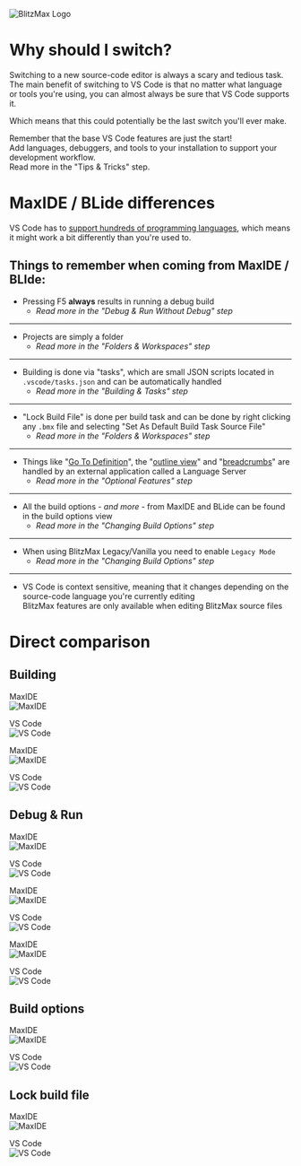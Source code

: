 ![BlitzMax Logo](../media/blitzmax_title.svg)

# Why should I switch?

Switching to a new source-code editor is always a scary and tedious task.\
The main benefit of switching to VS Code is that no matter what language or tools you're using, you can almost always be sure that VS Code supports it.

Which means that this could potentially be the last switch you'll ever make.

Remember that the base VS Code features are just the start!\
Add languages, debuggers, and tools to your installation to support your development workflow.\
Read more in the "Tips & Tricks" step.

# MaxIDE / BLide differences

VS Code has to [support hundreds of programming languages](https://code.visualstudio.com/docs/languages/overview), which means it might work a bit differently than you're used to.

Things to remember when coming from MaxIDE / BLIde:
---
* Pressing F5 **always** results in running a debug build
	* _Read more in the "Debug & Run Without Debug" step_
---
* Projects are simply a folder
	* _Read more in the "Folders & Workspaces" step_
---
* Building is done via "tasks", which are small JSON scripts located in `.vscode/tasks.json` and can be automatically handled
	* _Read more in the "Building & Tasks" step_
---
* "Lock Build File" is done per build task and can be done by right clicking any `.bmx` file and selecting "Set As Default Build Task Source File"
	* _Read more in the "Folders & Workspaces" step_
---
* Things like "[Go To Definition](https://code.visualstudio.com/docs/editor/editingevolved#_go-to-definition)", the "[outline view](https://code.visualstudio.com/docs/getstarted/userinterface#_outline-view)" and "[breadcrumbs](https://code.visualstudio.com/docs/editor/editingevolved#_breadcrumbs)" are handled by an external application called a Language Server
	* _Read more in the "Optional Features" step_
---
* All the build options - _and more_ - from MaxIDE and BLide can be found in the build options view
	* _Read more in the "Changing Build Options" step_
---
* When using BlitzMax Legacy/Vanilla you need to enable `Legacy Mode`
	* _Read more in the "Changing Build Options" step_
---
* VS Code is context sensitive, meaning that it changes depending on the source-code language you're currently editing\
BlitzMax features are only available when editing BlitzMax source files

# Direct comparison

## Building
MaxIDE\
![MaxIDE](../media/maxide_menu_build.png)

VS Code\
![VS Code](../media/build_start.png)

MaxIDE\
![MaxIDE](../media/maxide_build.png)

VS Code\
![VS Code](../media/quick_buttons.png)

## Debug & Run
MaxIDE\
![MaxIDE](../media/maxide_menu_build_run.png)

VS Code\
![VS Code](../media/debug_start.png)

MaxIDE\
![MaxIDE](../media/maxide_build_run.png)

VS Code\
![VS Code](../media/quick_buttons_debug.png)

MaxIDE\
![MaxIDE](../media/maxide_debug.png)

VS Code\
![VS Code](../media/debug_toolbar.png)

## Build options
MaxIDE\
![MaxIDE](../media/maxide_menu_options.png)

VS Code\
![VS Code](../media/build_options.png)

## Lock build file
MaxIDE\
![MaxIDE](../media/maxide_menu_lock.png)

VS Code\
![VS Code](../media/set_source.png)
